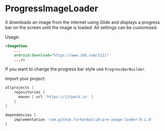 # ProgressImageLoader
It downloads an image from the internet using Glide and displays a progress bar on the screen until the image is loaded. All settings can be customized.

Usage:
```xml
<ImageView
    ...
    android:download="https://www.ibb.com/1111"
    .../>
```
If you want to change the progress bar style use `ProgressBarBuilder`.


Import your project:
```gradle
allprojects {
    repositories {
      maven { url 'https://jitpack.io' }
    }
}
```

```gradle
dependencies {
    implementation 'com.github.furkanbalci0:pre-image-loader:0.1.0'
}
```
